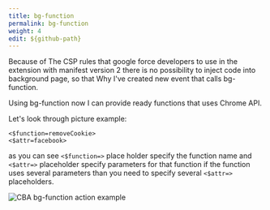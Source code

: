 ```yaml
---
title: bg-function
permalink: bg-function
weight: 4
edit: ${github-path}
---
```


Because of The CSP rules that google force developers to use in the extension with manifest version 2 there is no possibility to inject code into background page, so that Why I've created new event that calls bg-function. 

Using bg-function now I can provide ready functions that uses Chrome API. 

Let's look through picture example:
```
<$function=removeCookie>
<$attr=facebook>
```
as you can see `<$function=>` place holder specify the function name and `<$attr=>` placeholder specify parameters for that function if the function uses several parameters than you need to specify several `<$attr=>` placeholders. 

![CBA bg-function action example](/images/extension/actions/bg-function.jpg)
